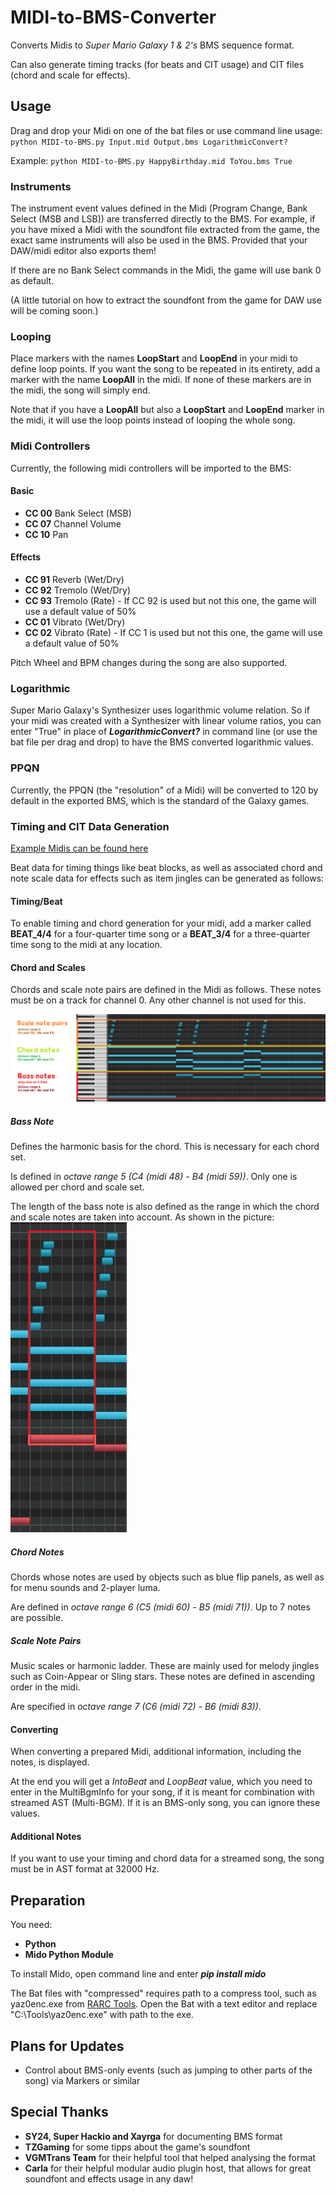 # MIDI-to-BMS-Converter
Converts Midis to *Super Mario Galaxy 1 &amp; 2's* BMS sequence format.

Can also generate timing tracks (for beats and CIT usage) and CIT files (chord and scale for effects).

## Usage
Drag and drop your Midi on one of the bat files or use command line usage:
`python MIDI-to-BMS.py Input.mid Output.bms LogarithmicConvert?`

Example: `python MIDI-to-BMS.py HappyBirthday.mid ToYou.bms True`
### Instruments
The instrument event values defined in the Midi (Program Change, Bank Select (MSB and LSB)) are transferred directly to the BMS.
For example, if you have mixed a Midi with the soundfont file extracted from the game, the exact same instruments will also be used in the BMS.
Provided that your DAW/midi editor also exports them!

If there are no Bank Select commands in the Midi, the game will use bank 0 as default.

(A little tutorial on how to extract the soundfont from the game for DAW use will be coming soon.)
### Looping
Place markers with the names **LoopStart** and **LoopEnd** in your midi to define loop points.
If you want the song to be repeated in its entirety, add a marker with the name **LoopAll** in the midi.
If none of these markers are in the midi, the song will simply end.

Note that if you have a **LoopAll** but also a **LoopStart** and **LoopEnd** marker in the midi, it will use the loop points instead of looping the whole song.

### Midi Controllers
Currently, the following midi controllers will be imported to the BMS:

#### Basic
- **CC 00** Bank Select (MSB)
- **CC 07** Channel Volume
- **CC 10** Pan

#### Effects
- **CC 91** Reverb (Wet/Dry)
- **CC 92** Tremolo (Wet/Dry)
- **CC 93** Tremolo (Rate) - If CC 92 is used but not this one, the game will use a default value of 50%
- **CC 01** Vibrato (Wet/Dry)
- **CC 02** Vibrato (Rate) - If CC 1 is used but not this one, the game will use a default value of 50%

Pitch Wheel and BPM changes during the song are also supported.

### Logarithmic
Super Mario Galaxy's Synthesizer uses logarithmic volume relation. So if your midi was created with a Synthesizer with linear volume ratios, you can enter "True" in place of ***LogarithmicConvert?*** in command line (or use the bat file per drag and drop) to have the BMS converted logarithmic values.

### PPQN
Currently, the PPQN (the "resolution" of a Midi) will be converted to 120 by default in the exported BMS, which is the standard of the Galaxy games.

### Timing and CIT Data Generation
[Example Midis can be found here](https://kuribo64.net/get.php?id=vAtG6DE5AoRxOOGp)

Beat data for timing things like beat blocks, as well as associated chord and note scale data for effects such as item jingles can be generated as follows:
#### Timing/Beat
To enable timing and chord generation for your midi, add a marker called **BEAT_4/4** for a four-quarter time song or a **BEAT_3/4** for a three-quarter time song to the midi at any location.

#### Chord and Scales
Chords and scale note pairs are defined in the Midi as follows. These notes must be on a track for channel 0. Any other channel is not used for this.

![screenshot](CIT_Explain1.png)
##### Bass Note
Defines the harmonic basis for the chord. This is necessary for each chord set.

Is defined in *octave range 5 (C4 (midi 48) - B4 (midi 59))*. Only one is allowed per chord and scale set.

The length of the bass note is also defined as the range in which the chord and scale notes are taken into account. As shown in the picture:
![screenshot](CIT_Explain2.png)

##### Chord Notes
Chords whose notes are used by objects such as blue flip panels, as well as for menu sounds and 2-player luma.

Are defined in *octave range 6 (C5 (midi 60) - B5 (midi 71))*. Up to 7 notes are possible.

##### Scale Note Pairs
Music scales or harmonic ladder. These are mainly used for melody jingles such as Coin-Appear or Sling stars.
These notes are defined in ascending order in the midi.

Are specified in *octave range 7 (C6 (midi 72) - B6 (midi 83))*.

#### Converting
When converting a prepared Midi, additional information, including the notes, is displayed.

At the end you will get a *IntoBeat* and *LoopBeat* value, which you need to enter in the MultiBgmInfo for your song, if it is meant for combination with streamed AST (Multi-BGM). If it is an BMS-only song, you can ignore these values.

#### Additional Notes
If you want to use your timing and chord data for a streamed song, the song must be in AST format at 32000 Hz.


## Preparation
You need:
* **Python**
* **Mido Python Module**

To install Mido, open command line and enter ***pip install mido*** 

The Bat files with "compressed" requires path to a compress tool, such as yaz0enc.exe from [RARC Tools](https://kuribo64.net/get.php?id=5c98RKoV3uJdGBin). Open the Bat with a text editor and replace "C:\Tools\yaz0enc.exe" with path to the exe.

## Plans for Updates
* Control about BMS-only events (such as jumping to other parts of the song) via Markers or similar

## Special Thanks
* **SY24, Super Hackio and Xayrga** for documenting BMS format
* **TZGaming** for some tipps about the game's soundfont
* **VGMTrans Team** for their helpful tool that helped analysing the format
* **Carla** for their helpful modular audio plugin host, that allows for great soundfont and effects usage in any daw!
